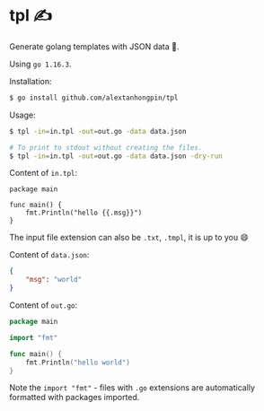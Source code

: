 # tpl ✍️

Generate golang templates with JSON data 💪.

Using `go 1.16.3`.

Installation:

```bash
$ go install github.com/alextanhongpin/tpl
```

Usage:
```bash
$ tpl -in=in.tpl -out=out.go -data data.json

# To print to stdout without creating the files.
$ tpl -in=in.tpl -out=out.go -data data.json -dry-run
```



Content of `in.tpl`:
```
package main

func main() {
	fmt.Println("hello {{.msg}}")
}
```

The input file extension can also be `.txt`, `.tmpl`, it is up to you :smile:


Content of `data.json`:
```json
{
	"msg": "world"
}
```

Content of `out.go`:
```go
package main

import "fmt"

func main() {
	fmt.Println("hello world")
}
```

Note the `import "fmt"` - files with `.go` extensions are automatically formatted with packages imported.
